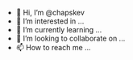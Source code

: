 - 👋 Hi, I’m @chapskev
- 👀 I’m interested in ...
- 🌱 I’m currently learning ...
- 💞️ I’m looking to collaborate on ...
- 📫 How to reach me ...

<!---
chapskev/chapskev is a ✨ special ✨ repository because its `README.md` (this file) appears on your GitHub profile.
You can click the Preview link to take a look at your changes.
--->
